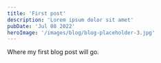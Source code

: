 ```yaml
---
title: 'First post'
description: 'Lorem ipsum dolor sit amet'
pubDate: 'Jul 08 2022'
heroImage: '/images/blog/blog-placeholder-3.jpg'
---
```


Where my first blog post will go.